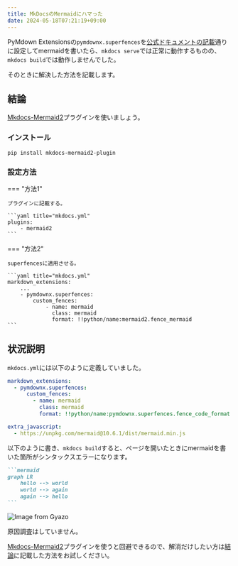 ```yaml
---
title: MkDocsのMermaidにハマった
date: 2024-05-18T07:21:19+09:00
---
```


PyMdown Extensionsの`pymdownx.superfences`を[公式ドキュメントの記載](https://facelessuser.github.io/pymdown-extensions/extras/mermaid/?h=mermaid#using-in-mkdocs)通りに設定してmermaidを書いたら、`mkdocs serve`では正常に動作するものの、`mkdocs build`では動作しませんでした。

そのときに解決した方法を記載します。

<!-- more -->

## 結論

[Mkdocs-Mermaid2](https://mkdocs-mermaid2.readthedocs.io/en/master/)プラグインを使いましょう。

### インストール

```shell
pip install mkdocs-mermaid2-plugin
```

### 設定方法

=== "方法1"

    プラグインに記載する。

    ```yaml title="mkdocs.yml"
    plugins:
        - mermaid2
    ```

=== "方法2"

    superfencesに適用させる。

    ```yaml title="mkdocs.yml"
    markdown_extensions:
        ...
        - pymdownx.superfences:
            custom_fences:
                - name: mermaid
                  class: mermaid
                  format: !!python/name:mermaid2.fence_mermaid
    ```

## 状況説明

`mkdocs.yml`には以下のように定義していました。  

```yaml title="mkdocs.yml"
markdown_extensions:
  - pymdownx.superfences:
      custom_fences:
        - name: mermaid
          class: mermaid
          format: !!python/name:pymdownx.superfences.fence_code_format

extra_javascript:
  - https://unpkg.com/mermaid@10.6.1/dist/mermaid.min.js
```

以下のように書き、`mkdocs build`すると、ページを開いたときにmermaidを書いた箇所がシンタックスエラーになります。

````markdown
```mermaid
graph LR
    hello --> world
    world --> again
    again --> hello
```
````

![Image from Gyazo](https://i.gyazo.com/02871ef74cb1cf8503d394a8fa56b6b8.png)

原因調査はしていません。

[Mkdocs-Mermaid2](https://mkdocs-mermaid2.readthedocs.io/en/master/)プラグインを使うと回避できるので、解消だけしたい方は[結論](#_1)に記載した方法をお試しください。

